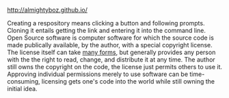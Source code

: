 http://almightyboz.github.io/

Creating a respository means clicking a button and following prompts. Cloning it entails getting the link and entering it into the command line.
Open Source software is computer software for which the source code is made publically available, by the author, with a special copyright license. The license itself can take [many forms](https://en.wikipedia.org/wiki/Comparison_of_free_and_open-source_software_licenses), but generally provides any person with the the right to read, change, and distribute it at any time. The author still owns the copyright on the code, the license just permits others to use it. Approving individual permissions merely to use software can be time-consuming, licensing gets one's code into the world while still owning the initial idea.